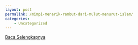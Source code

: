 ```yaml
---
layout: post
permalink: /mimpi-menarik-rambut-dari-mulut-menurut-islam/
categories:
    - Uncategorized
---
```


[Baca Selengkapnya](/03)